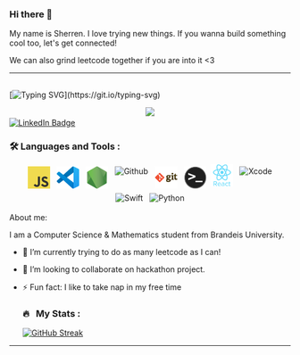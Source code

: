 ### Hi there 👋

My name is Sherren. I love trying new things. If you wanna build something cool too, let's get connected!

We can also grind leetcode together if you are into it <3

---

##
  [![Typing SVG](https://readme-typing-svg.demolab.com?font=Fira+Code&pause=1000&random=false&width=435&lines=Welcome+to+my+Github!)](https://git.io/typing-svg)

<div id="header" align="center">
  <img src="https://media.giphy.com/media/MWqc0k2qiD1As/giphy.gif" width="500"/>
</div>

<div id="badges">
  <a href="https://www.linkedin.com/in/sherren-jie-1706a1236/">
    <img src="https://img.shields.io/badge/LinkedIn-blue?style=for-the-badge&logo=linkedin&logoColor=white" alt="LinkedIn Badge"/>
  </a>
<!--   <a href="website-URL">
    <img src="https://img.shields.io/badge/Twitter-blue?style=for-the-badge&logo=twitter&logoColor=white" alt="Twitter Badge"/>
  </a> -->
</div>

### :hammer_and_wrench: Languages and Tools :
<p align="center">

<img src="https://raw.githubusercontent.com/github/explore/80688e429a7d4ef2fca1e82350fe8e3517d3494d/topics/javascript/javascript.png" alt="Javascript" height="40" style="vertical-align:top; margin:4px">
<img src="https://raw.githubusercontent.com/github/explore/80688e429a7d4ef2fca1e82350fe8e3517d3494d/topics/visual-studio-code/visual-studio-code.png" alt="VS Code" height="40" style="vertical-align:top; margin:4px">
<img src="https://raw.githubusercontent.com/github/explore/80688e429a7d4ef2fca1e82350fe8e3517d3494d/topics/nodejs/nodejs.png" alt="NodeJS" height="40" style="vertical-align:top; margin:4px">
<img src="https://cdn-icons-png.flaticon.com/512/5968/5968866.png" alt="Github" height="40" style="vertical-align:top; margin:4px">
<img src="https://raw.githubusercontent.com/github/explore/80688e429a7d4ef2fca1e82350fe8e3517d3494d/topics/git/git.png" alt="Git" height="40" style="vertical-align:top; margin:4px">
<img src="https://raw.githubusercontent.com/github/explore/80688e429a7d4ef2fca1e82350fe8e3517d3494d/topics/terminal/terminal.png" alt="Terminal" height="40" style="vertical-align:top; margin:4px">
<img src="https://github.com/devicons/devicon/blob/master/icons/react/react-original-wordmark.svg" title="React" alt="React" width="40" height="40"/>&nbsp;
<img src="https://developer.apple.com/assets/elements/icons/xcode/xcode-128x128_2x.png" alt="Xcode" height="40" style="vertical-align:top; margin:4px">
<img src="https://upload.wikimedia.org/wikipedia/commons/9/9d/Swift_logo.svg" alt="Swift" height="40" style="vertical-align:top; margin:4px">
<img src="https://upload.wikimedia.org/wikipedia/commons/c/c3/Python-logo-notext.svg" alt="Python" height="40" style="vertical-align:top; margin:4px">

</p>

About me:

I am a Computer Science & Mathematics student from Brandeis University.
- 🌱 I’m currently trying to do as many leetcode as I can! 
- 👯 I’m looking to collaborate on hackathon project.
- ⚡ Fun fact: I like to take nap in my free time

  ### 🔥 &nbsp; My Stats :
    [![GitHub Streak](http://github-readme-streak-stats.herokuapp.com?user=sherrenjie)](https://git.io/streak-stats)


---
